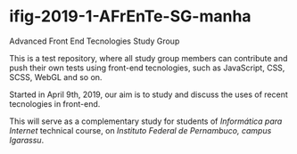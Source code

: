 # ifig-2019-1-AFrEnTe-SG-manha
Advanced Front End Tecnologies Study Group

This is a test repository, where all study group members can contribute and push their own tests using front-end tecnologies, such as JavaScript, CSS, SCSS, WebGL and so on.

Started in April 9th, 2019, our aim is to study and discuss the uses of recent tecnologies in front-end.

This will serve as a complementary study for students of *Informática para Internet* technical course, on *Instituto Federal de Pernambuco, campus Igarassu*.
